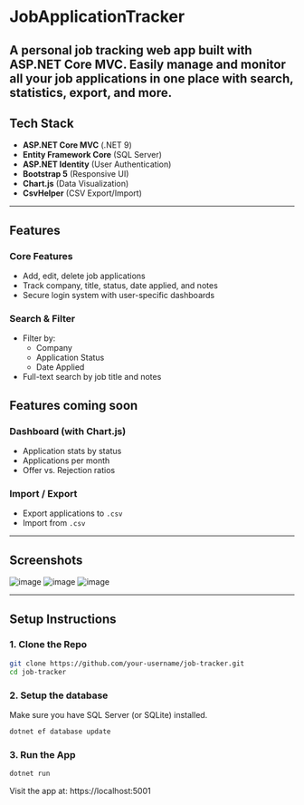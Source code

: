 # JobApplicationTracker
A personal job tracking web app built with ASP.NET Core MVC. Easily manage and monitor all your job applications in one place with search, statistics, export, and more.
---

## Tech Stack

- **ASP.NET Core MVC** (.NET 9)
- **Entity Framework Core** (SQL Server)
- **ASP.NET Identity** (User Authentication)
- **Bootstrap 5** (Responsive UI)
- **Chart.js** (Data Visualization) 
- **CsvHelper** (CSV Export/Import)
---

## Features

### Core Features
- Add, edit, delete job applications
- Track company, title, status, date applied, and notes
- Secure login system with user-specific dashboards

### Search & Filter
- Filter by:
  - Company
  - Application Status
  - Date Applied
- Full-text search by job title and notes

## Features coming soon

### Dashboard (with Chart.js)
- Application stats by status
- Applications per month
- Offer vs. Rejection ratios

### Import / Export
- Export applications to `.csv`
- Import from `.csv` 
---

## Screenshots
![image](https://github.com/user-attachments/assets/a3f5320d-9849-43a0-9e2b-52255495ac96)
![image](https://github.com/user-attachments/assets/6ff291cb-0903-4572-8313-d407a94ca62f)
![image](https://github.com/user-attachments/assets/f721443f-5ab7-4e71-81bb-de5d8fbbf8cc)

---

## Setup Instructions

### 1. Clone the Repo

```bash
git clone https://github.com/your-username/job-tracker.git
cd job-tracker
```
### 2. Setup the database
Make sure you have SQL Server (or SQLite) installed.
```bash
dotnet ef database update
```

### 3. Run the App
```bash
dotnet run
```
Visit the app at: https://localhost:5001
